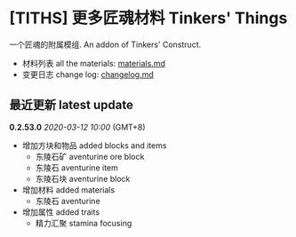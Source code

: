# [TITHS] 更多匠魂材料 Tinkers' Things

一个匠魂的附属模组. An addon of Tinkers' Construct.

* 材料列表 all the materials: [materials.md](materials.md)
* 变更日志 change log: [changelog.md](changelog.md)

## 最近更新 latest update

**0.2.53.0** _2020-03-12 10:00_ (GMT+8)

* 增加方块和物品 added blocks and items
  * 东陵石矿 aventurine ore block
  * 东陵石 aventurine item
  * 东陵石块 aventurine block
* 增加材料 added materials
  * 东陵石 aventurine
* 增加属性 added traits
  * 精力汇聚 stamina focusing
